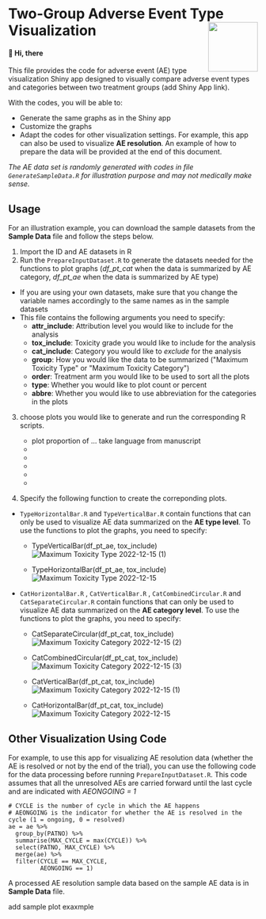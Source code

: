 # Two-Group Adverse Event Type Visualization <img src="https://user-images.githubusercontent.com/75338470/207113593-46e66aff-74f6-43fc-b543-a9cd736c6cc3.png" align="right" width="100"/>


#### :wave: Hi, there

This file provides the code for adverse event (AE) type visualization Shiny app designed to visually compare adverse event types and categories between two treatment groups (add Shiny App link).

With the codes, you will be able to:

* Generate the same graphs as in the Shiny app
* Customize the graphs 
* Adapt the codes for other visualization settings. For example, this app can also be used to visualize **AE resolution**. An example of how to prepare the data will be provided at the end of this document.

*The AE data set is randomly generated with codes in file `GenerateSampleData.R` for illustration purpose and may not medically make sense.*

## Usage

For an illustration example, you can download the sample datasets from the **Sample Data** file and follow the steps below.

1. Import the ID and AE datasets in R
2. Run the `PrepareInputDataset.R` to generate the datasets needed for the functions to plot graphs (*df_pt_cat* when the data is summarized by AE category, *df_pt_ae* when the data is summarized by AE type)
  * If you are using your own datasets, make sure that you change the variable names accordingly to the same names as in the sample datasets
  * This file contains the following arguments you need to specify:
    * **attr_include**: Attribution level you would like to include for the analysis
    * **tox_include**: Toxicity grade you would like to include for the analysis
    * **cat_include**: Category you would like to *exclude* for the analysis
    * **group**: How you would like the data to be summarized ("Maximum Toxicity Type" or "Maximum Toxicity Category")
    * **order**: Treatment arm you would like to be used to sort all the plots
    * **type**: Whether you would like to plot count or percent
    * **abbre**: Whether you would like to use abbreviation for the categories in the plots
3. choose plots you would like to generate and run the corresponding R scripts.
    * plot proportion of ... take language from manuscript
    *
    *
    *
    *
    *

4. Specify the following function to create the correponding plots. 

* `TypeHorizontalBar.R` and `TypeVerticalBar.R` contain functions that can only be used to visualize AE data summarized on the **AE type level**. To use the functions to plot the graphs, you need to specify:
  * TypeVerticalBar(df_pt_ae, tox_include)
![Maximum Toxicity Type 2022-12-15 (1)](https://user-images.githubusercontent.com/75338470/207946361-1d1a67c8-d461-41e4-813e-ef1e74381cdd.png)

  * TypeHorizontalBar(df_pt_ae, tox_include)
  ![Maximum Toxicity Type 2022-12-15](https://user-images.githubusercontent.com/75338470/207946385-641b62a2-7d5d-42e4-b4a0-ec79b2f196ae.png)

* `CatHorizontalBar.R` , `CatVerticalBar.R` , `CatCombinedCircular.R` and `CatSeparateCircular.R` contain functions that can only be used to visualize AE data summarized on the **AE category level**. To use the functions to plot the graphs, you need to specify:
  
  * CatSeparateCircular(df_pt_cat, tox_include)
![Maximum Toxicity Category 2022-12-15 (2)](https://user-images.githubusercontent.com/75338470/207946215-7ae24d3f-d050-4c61-bcfb-0dee113bbfd2.png)

  * CatCombinedCircular(df_pt_cat, tox_include)
![Maximum Toxicity Category 2022-12-15 (3)](https://user-images.githubusercontent.com/75338470/207946142-f534fbff-a17d-442b-a7ff-7bacf4d1c42e.png)

  * CatVerticalBar(df_pt_cat, tox_include)
![Maximum Toxicity Category 2022-12-15 (1)](https://user-images.githubusercontent.com/75338470/207946265-1fd56140-dfe0-4f05-ab99-5851015d0ea7.png)

  * CatHorizontalBar(df_pt_cat, tox_include)
![Maximum Toxicity Category 2022-12-15](https://user-images.githubusercontent.com/75338470/207946317-9775329e-9075-4a5e-88d9-f242d02e1326.png)

## Other Visualization Using Code

For example, to use this app for visualizing AE resolution data (whether the AE is resolved or not by the end of the trial), you can use the following code for the data processing before running `PrepareInputDataset.R`. This code assumes that all the unresolved AEs are carried forward until the last cycle and are indicated with *AEONGOING = 1*

```
# CYCLE is the number of cycle in which the AE happens
# AEONGOING is the indicator for whether the AE is resolved in the cycle (1 = ongoing, 0 = resolved)
ae = ae %>%
  group_by(PATNO) %>%
  summarise(MAX_CYCLE = max(CYCLE)) %>%
  select(PATNO, MAX_CYCLE) %>%
  merge(ae) %>%
  filter(CYCLE == MAX_CYCLE,
         AEONGOING == 1)
```

A processed AE resolution sample data based on the sample AE data is in **Sample Data** file.

add sample plot exaxmple
